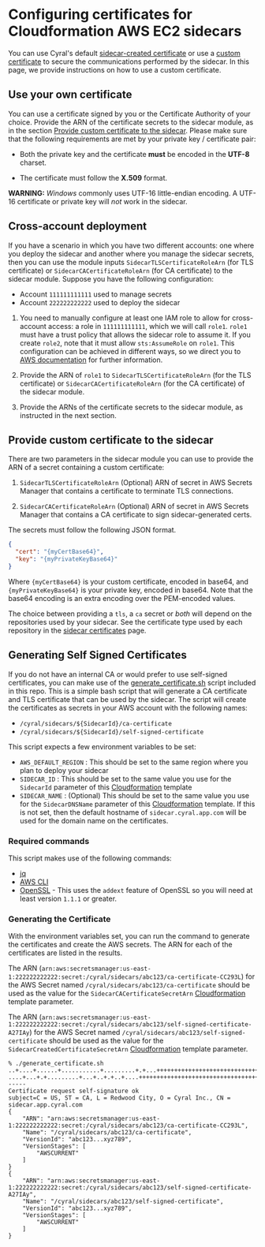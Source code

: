 # Configuring certificates for Cloudformation AWS EC2 sidecars

You can use Cyral's default [sidecar-created
certificate](https://cyral.com/docs/sidecars/certificates/overview#sidecar-created-certificate) or use a
[custom certificate](https://cyral.com/docs/sidecars/certificates/overview#custom-certificate) to secure
the communications performed by the sidecar. In this page, we provide
instructions on how to use a custom certificate.

## Use your own certificate

You can use a certificate signed by you or the Certificate Authority of your
choice. Provide the ARN of the certificate secrets to the sidecar module, as
in the section [Provide custom certificate to the sidecar](#provide-custom-certificate-to-the-sidecar). 
Please make sure
that the following requirements are met by your private key / certificate pair:

- Both the private key and the certificate **must** be encoded in the **UTF-8**
  charset.

- The certificate must follow the **X.509** format.

**WARNING:** *Windows* commonly uses UTF-16 little-endian encoding. A UTF-16 certificate
   or private key will *not* work in the sidecar.

## Cross-account deployment

If you have a scenario in which you have two different accounts: one where you
deploy the sidecar and another where you manage the sidecar secrets, then you
can use the module inputs
`SidecarTLSCertificateRoleArn` (for TLS certificate) or
`SidecarCACertificateRoleArn` (for CA certificate) to the sidecar
module. Suppose you have the following configuration:

   - Account `111111111111` used to manage secrets
   - Account `222222222222` used to deploy the sidecar

1. You need to manually configure at least one IAM role to allow for
   cross-account access: a role in `111111111111`, which we will call
   `role1`. `role1` must have a trust policy that allows the sidecar role to assume it. If you create `role2`, note that it
   must allow `sts:AssumeRole` on `role1`. This configuration can be achieved in
   different ways, so we direct you to [AWS
   documentation](https://docs.aws.amazon.com/IAM/latest/UserGuide/tutorial_cross-account-with-roles.html)
   for further information.

2. Provide the ARN of `role1` to `SidecarTLSCertificateRoleArn` (for the TLS
   certificate) or `SidecarCACertificateRoleArn` (for the CA certificate) of
   the sidecar module.

3. Provide the ARNs of the certificate secrets to the sidecar module, as
   instructed in the next section.

## Provide custom certificate to the sidecar

There are two parameters in the sidecar module you can use to provide the ARN of
a secret containing a custom certificate:

1. `SidecarTLSCertificateRoleArn` (Optional) ARN of secret in AWS Secrets
   Manager that contains a certificate to terminate TLS connections.

1. `SidecarCACertificateRoleArn` (Optional) ARN of secret in AWS Secrets
   Manager that contains a CA certificate to sign sidecar-generated certs.

The secrets must follow the following JSON format.

```json
{
  "cert": "{myCertBase64}",
  "key": "{myPrivateKeyBase64}"
}
```

Where `{myCertBase64}` is your custom certificate, encoded in base64, and
`{myPrivateKeyBase64}` is your private key, encoded in base64. Note that the
base64 encoding is an extra encoding over the PEM-encoded values.

The choice between providing a `tls`, a `ca` secret or *both* will depend on the repositories
used by your sidecar. See the certificate type used by each repository in the 
[sidecar certificates](https://cyral.com/docs/sidecars/deployment/certificates#sidecar-certificate-types) page.

## Generating Self Signed Certificates

If you do not have an internal CA or would prefer to use self-signed certificates, you can make use of the [generate_certificate.sh](../scripts/generate_certificate.sh) script included in this repo. This is a simple bash script that will generate a CA certificate and TLS certificate that can be used by the sidecar. The script will create the certificates as secrets in your AWS account with the following names:

* `/cyral/sidecars/${SidecarId}/ca-certificate`
* `/cyral/sidecars/${SidecarId}/self-signed-certificate`

This script expects a few environment variables to be set:

* `AWS_DEFAULT_REGION` : This should be set to the same region where you plan to deploy your sidecar
* `SIDECAR_ID` : This should be set to the same value you use for the `SidecarId` parameter of this [Cloudformation](../cft_sidecar.yaml) template
* `SIDECAR_NAME` : (Optional) This should be set to the same value you use for the `SidecarDNSName` parameter of this [Cloudformation](../cft_sidecar.yaml) template. If this is not set, then the default hostname of `sidecar.cyral.app.com` will be used for the domain name on the certificates.

### Required commands

This script makes use of the following commands:

* [jq](https://jqlang.github.io/jq/)
* [AWS CLI](https://aws.amazon.com/cli/)
* [OpenSSL](https://www.openssl.org/) - This uses the `addext` feature of OpenSSL so you will need at least version `1.1.1` or greater.

### Generating the Certificate

With the environment variables set, you can run the command to generate the certificates and create the AWS secrets. The ARN for each of the certificates are listed in the results.

The ARN (`arn:aws:secretsmanager:us-east-1:222222222222:secret:/cyral/sidecars/abc123/ca-certificate-CC293L`) for the AWS Secret named `/cyral/sidecars/abc123/ca-certificate` should be used as the value for the `SidecarCACertificateSecretArn` [Cloudformation](../cft_sidecar.yaml) template parameter.

The ARN (`arn:aws:secretsmanager:us-east-1:222222222222:secret:/cyral/sidecars/abc123/self-signed-certificate-A27IAy`) for the AWS Secret named `/cyral/sidecars/abc123/self-signed-certificate` should be used as the value for the `SidecarCreatedCertificateSecretArn` [Cloudformation](../cft_sidecar.yaml) template parameter.


```shell
% ./generate_certificate.sh 
..+....+......+...........+.........+.+...+++++++++++++++++++++++++++++++++++++++++++++*......+..+..........+........+....+.....+.+............+++++++++++++++++++++++++++++++++++++++++++++*.....+...+..+....+.....+..........+......+...+.....+.......+......+.....+..........+..+.+...........+.........+...............+............+...+................+.........+..+....+...........+...................+........+.+.....+.+...+..+...+.............+............+........+....+...+......+.....+.+.........+..+.........+.........+......+.............+...+.........+......+...............+.........+.....+..................+..........+.....+................+..+.......+..+.+........+......+.............+...+...+..+............+...............+.......+.....+...+.......+.....+...+......................+..............+......+......+.......+....................+.......+...+..+.+...+.....+.+......+.....+..................+....+........+...+......+...+.+.........+.....+......+..........+.....+....+...+........+.......+..+.....................+.+.....+....+...............+..+....+.........+.........+......+.....+....+.......................+.......+........+...............+.......+..+.+..+............+...+.......+......+..+.......+...+..+.+.......................+......+.............+++++
....+...+.+.........+...+..+.+..+....+++++++++++++++++++++++++++++++++++++++++++++*..+..+.+..+...+...............+.+...+..+.....................+.......+..+......+.......+........+...+.+++++++++++++++++++++++++++++++++++++++++++++*.........+......+...........+......+...+.......+............+.....+......+.........+......+................+...+..+....+..+..........+.........+.........+.....+.......+...+..+....+...+.....+......+.+.....+...+..........+........+..................+....+...+....................+...+.......+...+..............+.+........................+...................................+...+......................+...+........+......+...+......+.+..............+.+...+..+......+.............+..+............+.+..+............+.....................+.+.....+...+............+.+..+......+....+........+...+.+.................................+...........+.+...+.....+.............+...+.....+......+......+...+......+.+..+..................+......................+...........+.+..............+.+........+.............+.....+....+........+...+...+..........+............+.......................+....+...+.........+........................+....................+..........+..+...+....+.....+.+.....................+.......................+............+....+..+.......+..........................+....+......+...............+......+........+...+....+.....+..........+........+.+.....+......+.+........+.......+..............+.............+......+.....+....+...........+..........+.....+......+......+....+.............................+....+........+.......+............+........+..........+.....+............+....+.......................................+...+..+............................+.........+.....+.+...+...........+......+.......+..+...+...+.......+..+...................+..+.......+..+..........+.............................+.........+.+......+......+..+...+.............+............+..+.+..+............+......+.+.........+..+...........................+.+..+....+......+.......................+......+......+.......+.....+..........+...+..............+.+.........+......+.....+....+...........+....+......+........+.......+..+...+............+.......+++++
-----
Certificate request self-signature ok
subject=C = US, ST = CA, L = Redwood City, O = Cyral Inc., CN = sidecar.app.cyral.com
{
    "ARN": "arn:aws:secretsmanager:us-east-1:222222222222:secret:/cyral/sidecars/abc123/ca-certificate-CC293L",
    "Name": "/cyral/sidecars/abc123/ca-certificate",
    "VersionId": "abc123...xyz789",
    "VersionStages": [
        "AWSCURRENT"
    ]
}
{
    "ARN": "arn:aws:secretsmanager:us-east-1:222222222222:secret:/cyral/sidecars/abc123/self-signed-certificate-A27IAy",
    "Name": "/cyral/sidecars/abc123/self-signed-certificate",
    "VersionId": "abc123...xyz789",
    "VersionStages": [
        "AWSCURRENT"
    ]
}
```